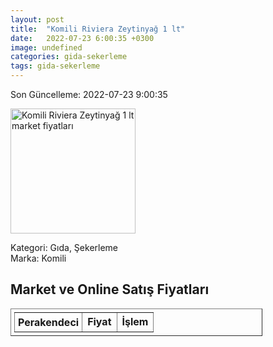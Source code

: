 ```yaml
---
layout: post
title:  "Komili Riviera Zeytinyağ 1 lt"
date:   2022-07-23 6:00:35 +0300
image: undefined
categories: gida-sekerleme
tags: gida-sekerleme
---
```


Son Güncelleme: 2022-07-23 9:00:35

<img src="undefined" width="200" alt="Komili Riviera Zeytinyağ 1 lt market fiyatları" />

Kategori: Gıda, Şekerleme
<br />
Marka: Komili

<h2>Market ve Online Satış Fiyatları</h2>

<table border="1" style="padding: 5px;width:80%;">
  <tr>
    <td style="padding: 5px;"><strong>Perakendeci</strong></td>
    <td><strong>Fiyat</strong></td>
    <td><strong>İşlem</strong></td>
  </tr>
  
</table>
